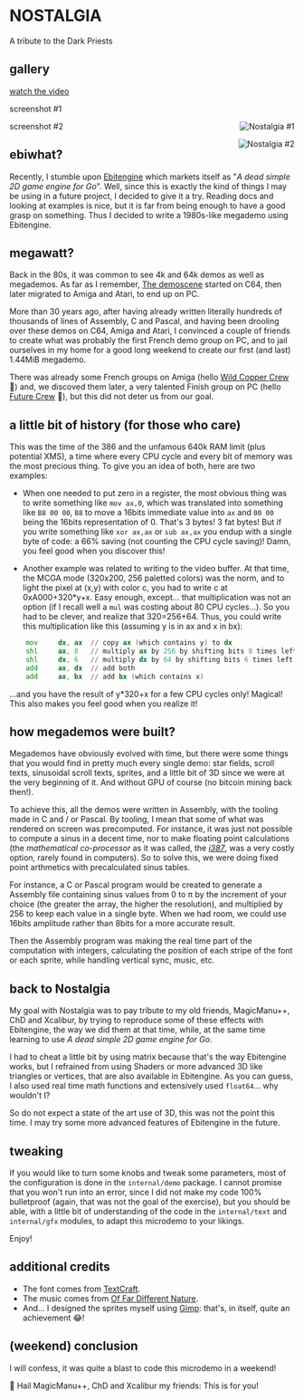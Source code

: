 # NOSTALGIA

A tribute to the Dark Priests

## gallery

[watch the video](https://fred1268.github.io/assets/nostalgia/video.mp4)

screenshot #1
<p align="center">
  <img style="float: right;" src="https://github.com/fred1268/assets/blob/development/nostalgia/screenshot01.png" alt="Nostalgia #1"/>
</p>

screenshot #2
<p align="center">
  <img style="float: right;" src="https://github.com/fred1268/assets/blob/development/nostalgia/screenshot02.png" alt="Nostalgia #2"/>
</p>

## ebiwhat?

Recently, I stumble upon [Ebitengine](https://ebitengine.org/) which markets itself as "*A dead simple 2D game
engine for Go*". Well, since this is exactly the kind of things I may be using in a future project, I decided
to give it a try. Reading docs and looking at examples is nice, but it is far from being enough to have a good
grasp on something. Thus I decided to write a 1980s-like megademo using Ebitengine.

## megawatt?

Back in the 80s, it was common to see 4k and 64k demos as well as megademos. As far as I remember,
[The demoscene](https://www.demoscene.info/) started on C64, then later migrated to Amiga and Atari, to end
up on PC.

More than 30 years ago, after having already written literally hundreds of thousands of lines of Assembly, C and
Pascal, and having been drooling over these demos on C64, Amiga and Atari, I convinced a couple of friends to create
what was probably the first French demo group on PC, and to jail ourselves in my home for a good long weekend
to create our first (and last) 1.44MiB megademo.

There was already some French groups on Amiga (hello [Wild Copper Crew](https://www.youtube.com/watch?v=OmhR7q2BwSY&t=78s) :wave:)
and, we discoved them later, a very talented Finish group on PC (hello [Future Crew](https://www.youtube.com/watch?v=InrGJ7C9B3s) :wave:),
but this did not deter us from our goal.

## a little bit of history (for those who care)

This was the time of the 386 and the unfamous 640k RAM limit (plus potential XMS), a time where every CPU
cycle and every bit of memory was the most precious thing. To give you an idea of both, here are two examples:

- When one needed to put zero in a register, the most obvious thing was to write something like `mov ax,0`,
which was translated into something like `B8 00 00`, `B8` to move a 16bits immediate value into `ax` and `00 00`
being the 16bits representation of 0. That's 3 bytes! 3 fat bytes! But if you write something like `xor ax,ax` or
`sub ax,ax` you endup with a single byte of code: a 66% saving (not counting the CPU cycle saving)!
Damn, you feel good when you discover this!

- Another example was related to writing to the video buffer. At that time, the MCGA mode (320x200, 256 paletted
colors) was the norm, and to light the pixel at (x,y) with color c, you had to write c at 0xA000+320*y+x. Easy
enough, except... that multiplication was not an option (if I recall well a `mul` was costing about 80 CPU cycles...).
So you had to be clever, and realize that 320=256+64. Thus, you could write this multiplication like this
(assuming y is in ax and x in bx):

```asm
    mov     dx, ax  // copy ax (which contains y) to dx
    shl     ax, 8   // multiply ax by 256 by shifting bits 8 times left
    shl     dx, 6   // multiply dx by 64 by shifting bits 6 times left
    add     ax, dx  // add both
    add     ax, bx  // add bx (which contains x)
```

...and you have the result of y*320+x for a few CPU cycles only! Magical! This also makes you feel good when
you realize it!

## how megademos were built?

Megademos have obviously evolved with time, but there were some things that you would find in pretty much every
single demo: star fields, scroll texts, sinusoidal scroll texts, sprites, and a little bit of 3D since we were at
the very beginning of it. And without GPU of course (no bitcoin mining back then!).

To achieve this, all the demos were written in Assembly, with the tooling made in C and / or Pascal. By tooling, I
mean that some of what was rendered on screen was precomputed. For instance, it was just not possible to compute
a sinus in a decent time, nor to make floating point calculations (the *mathematical co-processor* as it was
called, the [*i387*](https://en.wikipedia.org/wiki/X87#80387), was a very costly option, rarely found in
computers). So to solve this, we were doing fixed point arthmetics with precalculated sinus tables.

For instance, a C or Pascal program would be created to generate a Assembly file containing sinus values from 0 to π
by the increment of your choice (the greater the array, the higher the resolution), and multiplied by 256 to
keep each value in a single byte. When we had room, we could use 16bits amplitude rather than 8bits for a more
accurate result.

Then the Assembly program was making the real time part of the computation with integers, calculating the position
of each stripe of the font or each sprite, while handling vertical sync, music, etc.

## back to Nostalgia

My goal with Nostalgia was to pay tribute to my old friends, MagicManu++, ChD and Xcalibur, by trying
to reproduce some of these effects with Ebitengine, the way we did them at that time, while, at the same
time learning to use *A dead simple 2D game engine for Go*.

I had to cheat a little bit by using matrix because that's the way Ebitengine works, but I refrained from using
Shaders or more advanced 3D like triangles or vertices, that are also available in Ebitengine. As you can guess,
I also used real time math functions and extensively used `float64`... why wouldn't I?

So do not expect a state of the art use of 3D, this was not the point this time. I may try some more advanced
features of Ebitengine in the future.

## tweaking

If you would like to turn some knobs and tweak some parameters, most of the configuration is done in the
`internal/demo` package. I cannot promise that you won't run into an error, since I did not make my code
100% bulletproof (again, that was not the goal of the exercise), but you should be able, with a little
bit of understanding of the code in the `internal/text` and `internal/gfx` modules, to adapt this
microdemo to your likings.

Enjoy!

## additional credits

- The font comes from [TextCraft](https://textcraft.net/).
- The music comes from [Of Far Different Nature](https://fardifferent.itch.io/loops).
- And... I designed the sprites myself using [Gimp](https://www.gimp.org/): that's, in itself, quite an achievement :joy:!

## (weekend) conclusion

I will confess, it was quite a blast to code this microdemo in a weekend!

:wave: Hail MagicManu++, ChD and Xcalibur my friends: This is for you!
